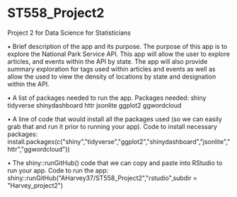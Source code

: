 # ST558_Project2
Project 2 for Data Science for Statisticians 

• Brief description of the app and its purpose.
  The purpose of this app is to explore the National Park Service API. This app will allow the user to explore articles, and events within the API by state. The app will also provide summary exploration for tags used within articles and events as well as allow the used to view the density of locations by state and designation within the API. 

• A list of packages needed to run the app.
 Packages needed:
  shiny
  tidyverse
  shinydashboard
  httr
  jsonlite
  ggplot2
  ggwordcloud
  

• A line of code that would install all the packages used (so we can easily grab that and run it prior to running your app).
  Code to install necessary packages:
    install.packages(c("shiny","tidyverse","ggplot2","shinydashboard","jsonlite","httr","ggwordcloud"))

• The shiny::runGitHub() code that we can copy and paste into RStudio to run your app.
  Code to run the app:
    shiny::runGitHub("AHarvey37/ST558_Project2","rstudio",subdir = "Harvey_project2")